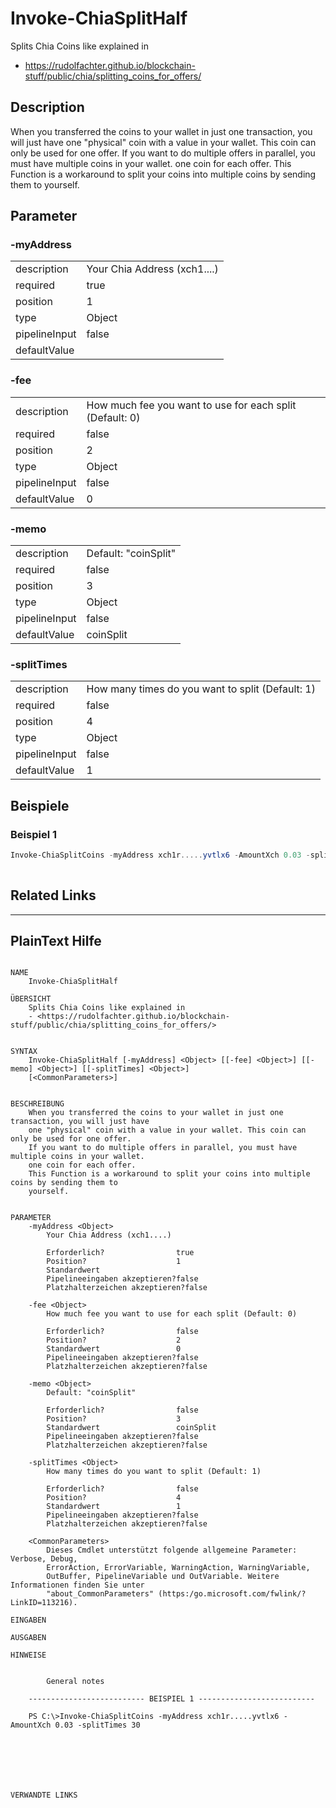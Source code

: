 ﻿# Invoke-ChiaSplitHalf
Splits Chia Coins like explained in
- <https://rudolfachter.github.io/blockchain-stuff/public/chia/splitting_coins_for_offers/>


## Description


When you transferred the coins to your wallet in just one transaction, you will just have
one "physical" coin with a value in your wallet. This coin can only be used for one offer.
If you want to do multiple offers in parallel, you must have multiple coins in your wallet.
one coin for each offer.
This Function is a workaround to split your coins into multiple coins by sending them to
yourself.





## Parameter

### -myAddress


<table><tr><td>description</td><td>
Your Chia Address (xch1....)



</td></tr>
<tr><td>required</td><td>true
</td></tr>
<tr><td>position</td><td>1
</td></tr>
<tr><td>type</td><td>Object
</td></tr>
<tr><td>pipelineInput</td><td>false
</td></tr>
<tr><td>defaultValue</td><td>
</td></tr>
</table>

### -fee


<table><tr><td>description</td><td>
How much fee you want to use for each split (Default: 0)



</td></tr>
<tr><td>required</td><td>false
</td></tr>
<tr><td>position</td><td>2
</td></tr>
<tr><td>type</td><td>Object
</td></tr>
<tr><td>pipelineInput</td><td>false
</td></tr>
<tr><td>defaultValue</td><td>0
</td></tr>
</table>

### -memo


<table><tr><td>description</td><td>
Default: "coinSplit"



</td></tr>
<tr><td>required</td><td>false
</td></tr>
<tr><td>position</td><td>3
</td></tr>
<tr><td>type</td><td>Object
</td></tr>
<tr><td>pipelineInput</td><td>false
</td></tr>
<tr><td>defaultValue</td><td>coinSplit
</td></tr>
</table>

### -splitTimes


<table><tr><td>description</td><td>
How many times do you want to split (Default: 1)



</td></tr>
<tr><td>required</td><td>false
</td></tr>
<tr><td>position</td><td>4
</td></tr>
<tr><td>type</td><td>Object
</td></tr>
<tr><td>pipelineInput</td><td>false
</td></tr>
<tr><td>defaultValue</td><td>1
</td></tr>
</table>

## Beispiele

### Beispiel 1
```powershell
Invoke-ChiaSplitCoins -myAddress xch1r.....yvtlx6 -AmountXch 0.03 -splitTimes 30
     
```
## Related Links


---
## PlainText Hilfe

```

NAME
    Invoke-ChiaSplitHalf
    
ÜBERSICHT
    Splits Chia Coins like explained in
    - <https://rudolfachter.github.io/blockchain-stuff/public/chia/splitting_coins_for_offers/>
    
    
SYNTAX
    Invoke-ChiaSplitHalf [-myAddress] <Object> [[-fee] <Object>] [[-memo] <Object>] [[-splitTimes] <Object>] 
    [<CommonParameters>]
    
    
BESCHREIBUNG
    When you transferred the coins to your wallet in just one transaction, you will just have
    one "physical" coin with a value in your wallet. This coin can only be used for one offer.
    If you want to do multiple offers in parallel, you must have multiple coins in your wallet.
    one coin for each offer.
    This Function is a workaround to split your coins into multiple coins by sending them to
    yourself.
    

PARAMETER
    -myAddress <Object>
        Your Chia Address (xch1....)
        
        Erforderlich?                true
        Position?                    1
        Standardwert                 
        Pipelineeingaben akzeptieren?false
        Platzhalterzeichen akzeptieren?false
        
    -fee <Object>
        How much fee you want to use for each split (Default: 0)
        
        Erforderlich?                false
        Position?                    2
        Standardwert                 0
        Pipelineeingaben akzeptieren?false
        Platzhalterzeichen akzeptieren?false
        
    -memo <Object>
        Default: "coinSplit"
        
        Erforderlich?                false
        Position?                    3
        Standardwert                 coinSplit
        Pipelineeingaben akzeptieren?false
        Platzhalterzeichen akzeptieren?false
        
    -splitTimes <Object>
        How many times do you want to split (Default: 1)
        
        Erforderlich?                false
        Position?                    4
        Standardwert                 1
        Pipelineeingaben akzeptieren?false
        Platzhalterzeichen akzeptieren?false
        
    <CommonParameters>
        Dieses Cmdlet unterstützt folgende allgemeine Parameter: Verbose, Debug,
        ErrorAction, ErrorVariable, WarningAction, WarningVariable,
        OutBuffer, PipelineVariable und OutVariable. Weitere Informationen finden Sie unter 
        "about_CommonParameters" (https:/go.microsoft.com/fwlink/?LinkID=113216). 
    
EINGABEN
    
AUSGABEN
    
HINWEISE
    
    
        General notes
    
    -------------------------- BEISPIEL 1 --------------------------
    
    PS C:\>Invoke-ChiaSplitCoins -myAddress xch1r.....yvtlx6 -AmountXch 0.03 -splitTimes 30
    
    
    
    
    
    
    
VERWANDTE LINKS



```

